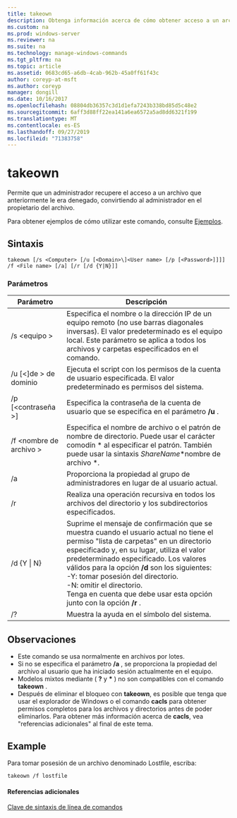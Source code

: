 ```yaml
---
title: takeown
description: Obtenga información acerca de cómo obtener acceso a un archivo convirtiéndose en el propietario del archivo.
ms.custom: na
ms.prod: windows-server
ms.reviewer: na
ms.suite: na
ms.technology: manage-windows-commands
ms.tgt_pltfrm: na
ms.topic: article
ms.assetid: 0683cd65-a6db-4cab-962b-45a0ff61f43c
author: coreyp-at-msft
ms.author: coreyp
manager: dongill
ms.date: 10/16/2017
ms.openlocfilehash: 08804db36357c3d1d1efa7243b338bd85d5c48e2
ms.sourcegitcommit: 6aff3d88ff22ea141a6ea6572a5ad8dd6321f199
ms.translationtype: MT
ms.contentlocale: es-ES
ms.lasthandoff: 09/27/2019
ms.locfileid: "71383758"
---
```

# <a name="takeown"></a>takeown

Permite que un administrador recupere el acceso a un archivo que anteriormente le era denegado, convirtiendo al administrador en el propietario del archivo.

Para obtener ejemplos de cómo utilizar este comando, consulte [Ejemplos](#BKMK_examples).

## <a name="syntax"></a>Sintaxis

```
takeown [/s <Computer> [/u [<Domain>\]<User name> [/p [<Password>]]]] /f <File name> [/a] [/r [/d {Y|N}]]
```

### <a name="parameters"></a>Parámetros

|Parámetro|Descripción|
|---------|-----------|
|/s \<equipo >|Especifica el nombre o la dirección IP de un equipo remoto (no use barras diagonales inversas). El valor predeterminado es el equipo local. Este parámetro se aplica a todos los archivos y carpetas especificados en el comando.|
|/u [\<\]de > de dominio <User name>|Ejecuta el script con los permisos de la cuenta de usuario especificada. El valor predeterminado es permisos del sistema.|
|/p [\<contraseña >]|Especifica la contraseña de la cuenta de usuario que se especifica en el parámetro **/u** .|
|/f \<nombre de archivo >|Especifica el nombre de archivo o el patrón de nombre de directorio. Puede usar el carácter comodín * al especificar el patrón. También puede usar la sintaxis *ShareName*\*nombre de archivo *.|
|/a|Proporciona la propiedad al grupo de administradores en lugar de al usuario actual.|
|/r|Realiza una operación recursiva en todos los archivos del directorio y los subdirectorios especificados.|
|/d {Y \| N}|Suprime el mensaje de confirmación que se muestra cuando el usuario actual no tiene el permiso "lista de carpetas" en un directorio especificado y, en su lugar, utiliza el valor predeterminado especificado. Los valores válidos para la opción **/d** son los siguientes:</br>-Y: tomar posesión del directorio.</br>-N: omitir el directorio.</br>Tenga en cuenta que debe usar esta opción junto con la opción **/r** .|
|/?|Muestra la ayuda en el símbolo del sistema.|

## <a name="remarks"></a>Observaciones

-   Este comando se usa normalmente en archivos por lotes.
-   Si no se especifica el parámetro **/a** , se proporciona la propiedad del archivo al usuario que ha iniciado sesión actualmente en el equipo.
-   Modelos mixtos mediante ( **?** y **&#42;** ) no son compatibles con el comando **takeown** .
-   Después de eliminar el bloqueo con **takeown**, es posible que tenga que usar el explorador de Windows o el comando **cacls** para obtener permisos completos para los archivos y directorios antes de poder eliminarlos. Para obtener más información acerca de **cacls**, vea "referencias adicionales" al final de este tema.

## <a name="BKMK_examples"></a>Example

Para tomar posesión de un archivo denominado Lostfile, escriba:
```
takeown /f lostfile
```

#### <a name="additional-references"></a>Referencias adicionales

[Clave de sintaxis de línea de comandos](command-line-syntax-key.md)